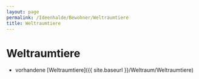```yaml
---
layout: page
permalink: /Ideenhalde/Bewohner/Weltraumtiere
title: Weltraumtiere
---
```


# Weltraumtiere

- vorhandene [Weltraumtiere]({{ site.baseurl }}/Weltraum/Weltraumtiere)
